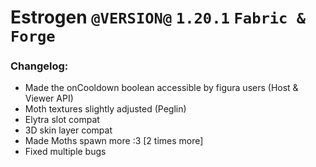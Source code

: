 # Estrogen `@VERSION@` `1.20.1` `Fabric & Forge`
### Changelog:
- Made the onCooldown boolean accessible by figura users (Host & Viewer API)
- Moth textures slightly adjusted (Peglin)
- Elytra slot compat
- 3D skin layer compat
- Made Moths spawn more :3 [2 times more]
- Fixed multiple bugs